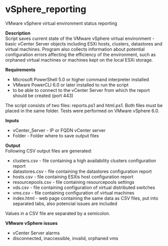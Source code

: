 # vSphere_reporting
VMware vSphere virtual environment status reporting

<b>Description</b> <br/>
Script saves current state of the VMware vSphere virtual environment - basic vCenter Server objects including ESXi hosts, clusters, datastores and virtual machines. 
Program also collects information about potential configuration errors affecting the efficiency of the environment, such as orphaned virtual machines or machines kept on the local ESXi storage.

<b>Requirements</b>
* Microsoft PowerShell 5.0 or higher command interpreter installed
* VMware PowerCLI 6.0 or later installed to run the script 
* to be able to connect to the vCenter Server from which the report should be created (port 443)

The script consists of two files: reports.ps1 and html.ps1. Both files must be placed in the same folder.
Tests were performed on VMware vSphere 6.0.

<b>Inputs</b>
 * vCenter_Server - IP or FQDN vCenter server
 * Folder - Folder where to save output files

<b>Output</b><br/>
Following CSV output files are generated:
* clusters.csv - file containing a high availability clusters configuration report
* datastores.csv - file containing the datastores configuration report
* hosts.csv - file containing ESXis host configuration report
* resourcepools.csv - file containing resourcepools settings
* vds.csv - file containing configuration of virtual distributed switches
* vms.csv - file containing configuration of virtual machines
* index.html - web page containing the same data as CSV files, put into separated tabs, also potencial issues are included

Values in a CSV file are separated by a semicolon.

<b>VMware vSphere issues</b>
* vCenter Server alarms
* disconnected, inaccessible, invalid, orphaned vms

